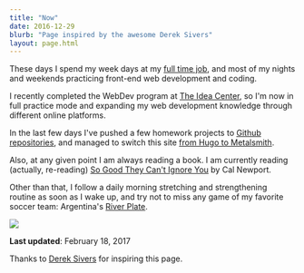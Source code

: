 ```yaml
---
title: "Now"
date: 2016-12-29
blurb: "Page inspired by the awesome Derek Sivers"
layout: page.html
---
```


These days I spend my week days at my [full time job](http://linkedin.com/in/mariobox), and most of my nights and weekends practicing front-end web development and coding.

I recently completed the WebDev program at [The Idea Center](http://theideacenter.co), so I'm now in full practice mode and expanding my web development knowledge through different online platforms.

In the last few days I've pushed a few homework projects to [Github repositories](https://github.com/mariobox), and managed to switch this site [from Hugo to Metalsmith](../metalswitch/).

Also, at any given point I am always reading a book. I am currently reading (actually, re-reading) [So Good They Can't Ignore You](http://calnewport.com/books/so-good/) by Cal Newport.

Other than that, I follow a daily morning stretching and strengthening routine as soon as I wake up, and try not to miss any game of my favorite soccer team: Argentina's [River Plate](https://www.flickr.com/photos/mariobox/4447672631/in/album-72157623657717740/).

<img src="/img/now.jpg">

**Last updated**: February 18, 2017

Thanks to [Derek Sivers](http://sivers.org/nowff) for inspiring this page.

